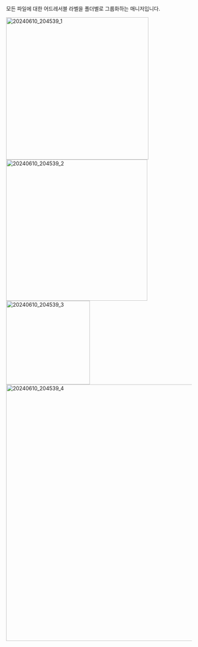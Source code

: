 모든 파일에 대한 어드레서블 라벨을 폴더별로 그룹화하는 매니저입니다.


<img width="386" alt="20240610_204539_1" src="https://github.com/AnSSa1996/AddressableAutomation/assets/48550461/d51e5bfc-a483-447b-b8d1-2c0aa69a7e50">
<img width="383" alt="20240610_204539_2" src="https://github.com/AnSSa1996/AddressableAutomation/assets/48550461/353fce19-514c-4f06-a9bd-6077e262e215">
<img width="227" alt="20240610_204539_3" src="https://github.com/AnSSa1996/AddressableAutomation/assets/48550461/c5589b72-ae61-4000-9454-d89b1a601695">
<img width="696" alt="20240610_204539_4" src="https://github.com/AnSSa1996/AddressableAutomation/assets/48550461/e9244de0-2ede-45cc-8e65-ed731737fd94">
